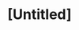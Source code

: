 ---
pid: pt65
title: "[Untitled]"
location_transcription: Marshall St + 5th
coordinates: "[-75.1426298, 40.0041875]"
zipcode: '19134'
gen_neighborhood: River Wards
neighborhood: Port Richmond
outside_phl: 
age: 
age_range: 
instagram: 
image_file_name: pt_65.jpg
proposal_transcription: Space for the older people in Marshall St like tables or something
  they can share and talk to kids about
topic: Youth
topic_summary: '0'
type: Interactive,Space
keywords_other: 
credit: Mari
image_labels: 
twitter: 
facebook: 
permalink: "/monuments/pt65/"
layout: item-page
---